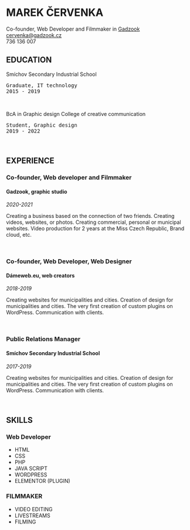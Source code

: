 # MAREK ČERVENKA

Co-founder, Web Developer and Filmmaker in <a href="https://gadzook.cz">Gadzook</a><br>
cervenka@gadzook.cz<br>
736 136 007<br>

## EDUCATION

Smíchov Secondary Industrial School
<pre>
Graduate, IT technology
2015 - 2019
</pre>

<br>

BcA in Graphic design College of creative communication
<pre>
Student, Graphic design
2019 - 2022
</pre>

<br>

## EXPERIENCE

<H3>Co-founder, Web developer and Filmmaker </H3>
<H4>Gadzook, graphic studio</H4>

<i>2020-2021</i>

<p>Creating a business based on the connection of two friends. Creating videos, websites, or photos. Creating commercial, personal or municipal websites. Video production for 2 years at the Miss Czech Republic, Brand cloud, etc.</p>
<br>

<H3>Co-founder, Web Developer, Web Designer</H3>
<H4>Dámeweb.eu, web creators</H4>

<i>2018-2019</i>

<p>Creating websites for municipalities and cities. Creation of design for municipalities and cities. The very first creation of custom plugins on WordPress. Communication with clients.</p>
<br>

<H3>Public Relations Manager</H3>
<H4>Smíchov Secondary Industrial School</H4>

<i>2017-2019</i>

<p>Creating websites for municipalities and cities. Creation of design for municipalities and cities. The very first creation of custom plugins on WordPress. Communication with clients.</p>
<br>

## SKILLS

<H3>Web Developer</H3>
<ul>
  <li>HTML</li>
  <li>CSS</li>
  <li>PHP</li>
  <li>JAVA SCRIPT</li>
  <li>WORDPRESS</li>
  <li>ELEMENTOR (PLUGIN)</li>
</ul>  

<H3>FILMMAKER</H3>
<ul>
  <li>VIDEO EDITING</li>
  <li>LIVESTREAMS</li>
  <li>FILMING</li>
</ul>

